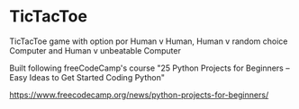# TicTacToe

TicTacToe game with option por Human v Human, Human v random choice Computer and Human v unbeatable Computer

Built following freeCodeCamp's course "25 Python Projects for Beginners – Easy Ideas to Get Started Coding Python"

https://www.freecodecamp.org/news/python-projects-for-beginners/